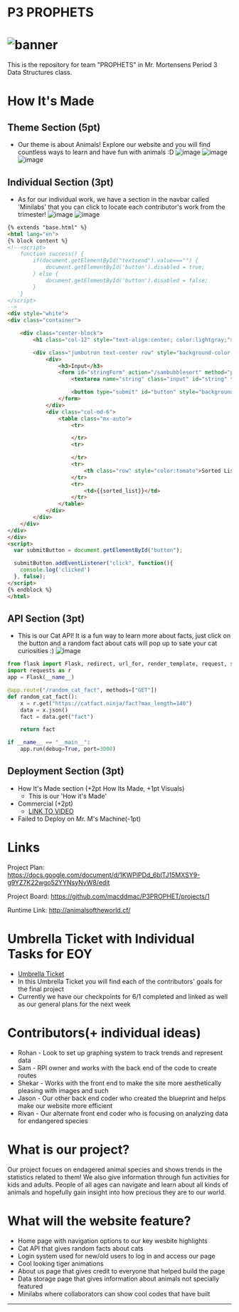 # P3 PROPHETS
# ![banner](https://user-images.githubusercontent.com/72889343/112936650-0e794c00-90db-11eb-8ca9-f9dc3afd2ebf.JPG)
This is the repository for team "PROPHETS" in Mr. Mortensens Period 3 Data Structures class.

# How It's Made
## Theme Section (5pt)
- Our theme is about Animals! Explore our website and you will find countless ways to learn and have fun with animals :D
![image](https://user-images.githubusercontent.com/72889343/122511985-04216c80-cfbd-11eb-896e-85a28121c202.png)
![image](https://user-images.githubusercontent.com/72889343/122512135-43e85400-cfbd-11eb-92cd-a65513b41354.png)
![image](https://user-images.githubusercontent.com/72889343/122512382-9de91980-cfbd-11eb-92a4-f5ce82b380e6.png)

## Individual Section (3pt)
- As for our individual work, we have a section in the navbar called 'Minilabs' that you can click to locate each contributor's work from the trimester!
![image](https://user-images.githubusercontent.com/72889343/122512542-da1c7a00-cfbd-11eb-90a6-92df6e69203e.png)
![image](https://user-images.githubusercontent.com/72889343/122512578-e9032c80-cfbd-11eb-8970-affd33e4db53.png)
```html
{% extends "base.html" %}
<html lang="en">
{% block content %}
<!--<script>
    function success() {
        if(document.getElementById("textsend").value==="") {
            document.getElementById('button').disabled = true;
        } else {
            document.getElementById('button').disabled = false;
        }
    }
</script>
-->
<div style="white">
<div class="container">

    <div class="center-block">
        <h1 class="col-12" style="text-align:center; color:lightgray;"><strong>BubbleSort</strong></h1>

        <div class="jumbotron text-center row" style="background-color:slateblue;">
            <div>
                <h3>Input</h3>
                <form id="stringForm" action="/sambubblesort" method="post" style="width:500px">
                    <textarea name="string" class="input" id="string" type="integer" style="height:71px; overflow:hidden; resize:none" onkeyup="success()" placeholder="Enter as many numbers as you want"></textarea>

                    <button type="submit" id="button" style="background-color:peachpuff;">Submit</button>
                </form>
            </div>
            <div class="col-md-6">
                <table class="mx-auto">
                    <tr>

                    </tr>
                    <tr>

                    </tr>
                    <tr>
                        <th class="row" style="color:tomato">Sorted List:</th>
                    </tr>
                    <tr>
                        <td>{{sorted_list}}</td>
                    </tr>
                </table>
            </div>
        </div>
    </div>
</div>
</div>
<script>
  var submitButton = document.getElementById("button");

  submitButton.addEventListener("click", function(){
    console.log('clicked')
  }, false);
</script>
{% endblock %}
</html>
```

## API Section (3pt)
- This is our Cat API! It is a fun way to learn more about facts, just click on the button and a random fact about cats will pop up to sate your cat curiosities :)
![image](https://user-images.githubusercontent.com/72889343/122512725-2667ba00-cfbe-11eb-93bc-64429cdb8713.png)
```python
from flask import Flask, redirect, url_for, render_template, request, session
import requests as r
app = Flask(__name__)

@app.route("/random_cat_fact", methods=["GET"])
def random_cat_fact():
    x = r.get("https://catfact.ninja/fact?max_length=140")
    data = x.json()
    fact = data.get("fact")

    return fact

if __name__ == "__main__":
    app.run(debug=True, port=3000)
```

## Deployment Section (3pt)
- How It's Made section (+2pt How Its Made, +1pt Visuals)
    - This is our 'How it's Made'
- Commercial (+2pt)
    - [LINK TO VIDEO](https://youtu.be/wpunaUXwuGU)
- Failed to Deploy on Mr. M's Machine(-1pt)

# Links
Project Plan: https://docs.google.com/document/d/1KWPlPDd_6blTJ15MXSY9-g9YZ7K22wgo52YYNsyNvW8/edit

Project Board: https://github.com/macddmac/P3PROPHET/projects/1

Runtime Link: http://animalsoftheworld.cf/

# Umbrella Ticket with Individual Tasks for EOY
- [Umbrella Ticket](https://github.com/macddmac/P3PROPHET/issues/17)
- In this Umbrella Ticket you will find each of the contributors' goals for the final project 
- Currently we have our checkpoints for 6/1 completed and linked as well as our general plans for the next week

# Contributors(+ individual ideas)
- Rohan - Look to set up graphing system to track trends and represent data
- Sam - RPI owner and works with the back end of the code to create routes 
- Shekar - Works with the front end to make the site more aesthetically pleasing with images and such
- Jason - Our other back end coder who created the blueprint and helps make our website more efficient 
- Rivan - Our alternate front end coder who is focusing on analyzing data for endangered species 

# What is our project?
Our project focues on endagered animal species and shows trends in the statistics related to them! We also give information through fun activities for kids and adults. People of all ages can navigate and learn about all kinds of animals and hopefully gain insight into how precious they are to our world. 

# What will the website feature?
- Home page with navigation options to our key wesbite highlights
- Cat API that gives random facts about cats
- Login system used for new/old users to log in and access our page
- Cool looking tiger animations
- About us page that gives credit to everyone that helped build the page
- Data storage page that gives information about animals not specially featured
- Minilabs where collaborators can show cool codes that have built
---------------------------
